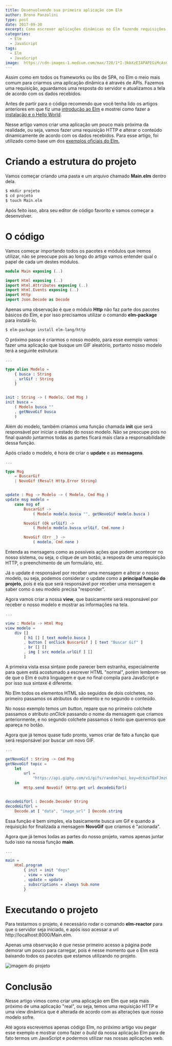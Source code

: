 ```yaml
---
title: Desenvolvendo sua primeira aplicação com Elm
author: Breno Panzolini
type: post
date: 2017-09-30
excerpt: Como escrever aplicações dinâmicas no Elm fazendo requisições HTTP e interpretando JSON.
categories:
  - Elm
  - JavaScript
tags:
  - Elm
  - JavaScript
image:  https://cdn-images-1.medium.com/max/720/1*I-3kbXzEIAPAPEGiMcAs0A.png
---
```


Assim como em todos os frameworks ou libs de SPA, no Elm o meio mais comum para criarmos uma aplicação dinâmica é através de APIs. Fazemos uma requisição, aguardamos uma resposta do servidor e atualizamos a tela de acordo com os dados recebidos.

Antes de partir para o código recomendo que você tenha lido os artigos anteriores em que fiz uma [introdução ao Elm](https://tableless.com.br/introducao-ao-elm) e mostrei como fazer a [instalação e o Hello World](https://tableless.com.br/elm-hello-world).

Nesse artigo vamos criar uma aplicação um pouco mais próxima da realidade, ou seja, vamos fazer uma requisição HTTP e alterar o conteúdo dinamicamente de acordo com os dados recebidos. Para esse artigo, foi utilizado como base um dos [exemplos oficiais do Elm.](http://elm-lang.org/examples)

# Criando a estrutura do projeto

Vamos começar criando uma pasta e um arquivo chamado **Main.elm** dentro dela.

```sh
$ mkdir projeto
$ cd projeto
$ touch Main.elm
```

Após feito isso, abra seu editor de código favorito e vamos começar a desenvolver.

# O código

Vamos começar importando todos os pacotes e módulos que iremos utilizar, não se preocupe pois ao longo do artigo vamos entender qual o papel de cada um destes módulos.

```elm
module Main exposing (..)

import Html exposing (..)
import Html.Attributes exposing (..)
import Html.Events exposing (..)
import Http
import Json.Decode as Decode

```

Apenas uma observação é que o módulo **Http** não faz parte dos pacotes básicos do Elm, e por isso precisamos utilizar o comando **elm-package** para instalá-lo.

```sh
$ elm-package install elm-lang/http
```

O próximo passo é criarmos o nosso modelo, para esse exemplo vamos fazer uma aplicação que busque um GIF aleatório, portanto nosso modelo terá a seguinte estrutura:

```elm
...

type alias Modelo =
    { busca : String
    , urlGif : String
    }


init : String -> ( Modelo, Cmd Msg )
init busca =
    ( Modelo busca ""
    , getNovoGif busca
    )
```

Além do modelo, também criamos uma função chamada **init** que será responsável por iniciar o estado do nosso modelo. Não se preocupe pois no final quando juntarmos todas as partes ficará mais clara a responsabilidade dessa função.

Após criado o modelo, é hora de criar o **update** e as **mensagens**.

```elm
...

type Msg
    = BuscarGif
    | NovoGif (Result Http.Error String)


update : Msg -> Modelo -> ( Modelo, Cmd Msg )
update msg modelo =
    case msg of
        BuscarGif ->
            ( Modelo modelo.busca "", getNovoGif modelo.busca )

        NovoGif (Ok urlGif) ->
            ( Modelo modelo.busca urlGif, Cmd.none )

        NovoGif (Err _) ->
            ( modelo, Cmd.none )
```

Entenda as mensagens como as possíveis ações que podem acontecer no nosso sistema, ou seja, o clique de um botão, a resposta de uma requisição HTTP, o preenchimento de um formulário, etc. 

Já o update é responsável por receber uma mensagem e alterar o nosso modelo, ou seja, podemos considerar o update como a **principal função do projeto**, pois é ela que será responsável por receber uma mensagem e saber como o seu modelo precisa "responder".

Agora vamos criar a nossa **view**, que basicamente será responsável por receber o nosso modelo e mostrar as informações na tela.

```elm
...

view : Modelo -> Html Msg
view modelo =
    div []
        [ h1 [] [ text modelo.busca ]
        , button [ onClick BuscarGif ] [ text "Buscar Gif" ]
        , br [] []
        , img [ src modelo.urlGif ] []
        ]
```

A primeira vista essa sintaxe pode parecer bem estranha, especialmente para quem está acostumado a escrever HTML "normal", porém lembrem-se de que o Elm é outra linguagem e que no final compila para JavaScript e por isso sua sintaxe é diferente.

No Elm todos os elementos HTML são seguidos de dois colchetes, no primeiro passamos os atributos do elemento e no segundo o conteúdo.

No nosso exemplo temos um *button*, repare que no primeiro colchete passamos o atributo *onClick* passando o nome da mensagem que criamos anteriormente, e no segundo colchete passamos o texto que queremos que apareça no botão.

Agora que já temos quase tudo pronto, vamos criar de fato a função que será responsável por buscar um novo GIF.

```elm
...

getNovoGif : String -> Cmd Msg
getNovoGif topic =
    let
        url =
            "https://api.giphy.com/v1/gifs/random?api_key=dc6zaTOxFJmzC&tag=" ++ topic
    in
        Http.send NovoGif (Http.get url decodeGifUrl)


decodeGifUrl : Decode.Decoder String
decodeGifUrl =
    Decode.at [ "data", "image_url" ] Decode.string
```

Essa função é bem simples, ela basicamente busca um Gif e quando a requisição for finalizada a mensagem **NovoGif** que criamos é "acionada".

Agora que já temos todas as partes do nosso projeto, vamos apenas juntar tudo isso na nossa função **main**.

```elm
...

main =
    Html.program
        { init = init "dogs"
        , view = view
        , update = update
        , subscriptions = always Sub.none
        }
```

# Executando o projeto

Para testarmos o projeto, é necessário rodar o comando **elm-reactor** para que o servidor seja iniciado, e após isso acessar a url http://localhost:8000/Main.elm.

Apenas uma observação é que nesse primeiro acesso a página pode demorar um pouco para carregar, pois é nesse momento que o Elm está baixando todos os pacotes que estamos utilizando no projeto.

![imagem do projeto](https://i.imgur.com/guOzS2W.png)

# Conclusão

Nesse artigo vimos como criar uma aplicação em Elm que seja mais próximo de uma aplicação "real", ou seja, temos uma requisição HTTP e uma view dinâmica que é alterada de acordo com as alterações que nosso modelo sofre.

Até agora escrevemos apenas código Elm, no próximo artigo vou pegar esse exemplo e mostrar como fazer o *build* da nossa aplicação Elm para de fato termos um JavaScript e podermos utilizar nas nossas aplicações web.
